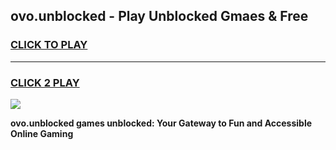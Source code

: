 
## ovo.unblocked - Play Unblocked Gmaes & Free
<h3>
<a href="https://news.freeplayer.one?title=ovo.unblocked&ref=23F">CLICK TO PLAY</a></h3>
<hr>

<h3>
<a href="https://news.freeplayer.one?title=ovo.unblocked&ref=23F">CLICK 2 PLAY</a>
  
</h3>

<a href="https://news.freeplayer.one?title=ovo.unblocked&ref=23F/"><img src="https://clearcache.store/games.png"></a>


**ovo.unblocked games unblocked: Your Gateway to Fun and Accessible Online Gaming**
